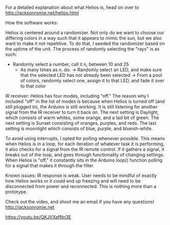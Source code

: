 For a detailed explanation about what Helios is, head on over to http://jacksonromie.net/helios.html

How the software works:

Helios is centered around a randomizer. Not only do we want to choose our differing colors in a way such that it appears to mimic the sun, but we also want to make it not repetitive. To do that, I seeded the randomizer based on the uptime of the unit. The process of randomly selecting the "rays" is as such:
  * Randomly select a number, call it n, between 10 and 25
    - As many times as n, do:
      -> Randomly select an LED, and make sure that the selected LED has not already been selected
      -> From a pool of colors, randomly select one, assign it to that LED, and fade it over to that color

IR receiver:
Helios has four modes, including "off." The reason why I included "off" in the list of modes is because when Helios is turned off (and still plugged in), the Arduino is still working. It is still listening for another signal from the IR receiver to turn it back on. The next setting is Daylight, which consists of warm whites, some orange, and a tad bit of green. The next setting is Sunset consisting of oranges, purples, and reds. The last setting is moonlight which consists of blue, purple, and blueish-white.

To avoid using interrupts, I opted for polling whenever possible. This means when Helios is in a loop, for each iteration of whatever task it is performing, it also checks for a signal from the IR remote control. If it gathers a signal, it breaks out of the loop, and goes through functionality of changing settings. When Helios is "off," it constantly sits in the Arduino loop() function polling for a signal that makes it through the filter.

Known issues:
IR response is weak. User needs to be mindful of exactly how Helios works or it could end up freezing and will need to be disconnected from power and reconnected. This is nothing more than a prototype.

Check out the video, and shoot me an email if you have any questions!
http://jacksonromie.net

https://youtu.be/QKJVXafNn3E
